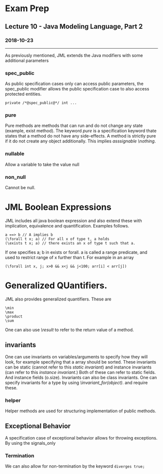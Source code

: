 # Exam Prep
## Lecture 10 - Java Modeling Language, Part 2
### 2018-10-23
---
As previously mentioned, JML extends the Java modifiers with some additional parameters

### spec_public
As public specification cases only can access public parameters, the spec_public modifier allows the public specification case to also access protected entities.
```
private /*@spec_public@*/ int ...
```

### pure
Pure methods are methods that can run and do not change any state (example, exist method). The keyword *pure* is a specification keyword thate states that a method do not have any side-effects. A method is strictly pure if it do not create any object additionally.
This implies *asssignable \nothing*.

### nullable
Allow a variable to take the value null

### non_null
Cannot be null.

# JML Boolean Expressions
JML includes all java boolean expression and also extend these with implication, equivalence and quantification. Examples follows.
```
a ==> b // A implies b
(\forall t x; a) // For all x of type t, a holds
(\exists t x; a) // there exists an x of type t such that a.
```
If one specifies a; b in exists or forall. a is called a range predicate, and used to restrict range of x further than t. For example in an array

```
(\forall int x, j; x>0 && x<j && j<100; arr[i] < arr[j])
```

# Generalized QUantifiers.

JML also provides generalized quantifiers. These are
```
\min
\max
\product
\sum
```

One can also use *\result* to refer to the return value of a method.

## invariants
One can use invariants on variables/arguments to specify how they will look, for example specifying that a array should be sorted. These invariants can be static (cannot refer to this *static invariant*) and instance invariants (can refer to this *instance invariant*.)  Both of these can refer to static fields. And instance fields (o.size).  Invariants can also be class invariants. One can specify invariants for a type by using *\invariant_for(object)*. and require these.

### helper
Helper methods are used for structuring implementation of public methods.

## Exceptional Behavior
A specification case of exceptional behavior allows for throwing exceptions. By using the signals_only

### Termination
We can also allow for non-termination by the keyword ```diverges true;```
